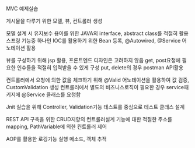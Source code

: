 MVC 예제실습

게시물을 다루기 위한 모델, 뷰, 컨트롤러 생성

모델 설계 시 유지보수 용이를 위한 JAVA의 interface, abstract class를 적절히 활용
스프링 기능중 하나인 IOC를 활용하기 위한 Bean 등록, @Autowired, @Service 어노테이션 활용

뷰를 구성하기 위해 jsp 활용, 프론트엔드 디자인은 고려하지 않음
get, post요청에 필요한 인수들을 적절히 입력받을 수 있게 구성
put, delete의 경우 postman API활용

컨트롤러에서 요청에 의한 값을 체크하기 위해 @Valid 어노테이션을 활용하여 값 검증, CustomValidation 생성
컨트롤러에서 별도의 비즈니스로직이 필요한 경우 service패키지에 @Service 클래스를 요청함

Jnit 실습을 위해 Controller, Validation기능 테스트를 중심으로 테스트 클래스 설계

REST API 구축을 위한 CRUD지향의 컨트롤러설계
기능에 대한 적절한 주소를 mapping, PathVariable에 의한 컨트롤러 제어

AOP를 활용한 로깅기능 실행 메소드, 객체 추적
